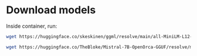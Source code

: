 # Download models
Inside container, run:
```bash
wget https://huggingface.co/skeskinen/ggml/resolve/main/all-MiniLM-L12-v2/ggml-model-f32.bin -O /models/ggml-model-f32.bin

wget https://huggingface.co/TheBloke/Mistral-7B-OpenOrca-GGUF/resolve/main/mistral-7b-openorca.Q6_K.gguf -O /models/mistral-7b-openorca.Q6_K.gguf
```
